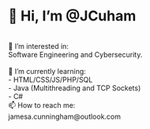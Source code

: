 <h1>👋 Hi, I’m @JCuham</h1><br>
👀 I’m interested in:<br> Software Engineering and Cybersecurity.<br><br>
🌱 I’m currently learning:<br> 
           - HTML/CSS/JS/PHP/SQL <br>
           - Java (Multithreading and TCP Sockets)<br>
           - C#<br>
📫 How to reach me:<br> jamesa.cunningham@outlook.com

<!---
JCuham/JCuham is a ✨ special ✨ repository because its `README.md` (this file) appears on your GitHub profile.
You can click the Preview link to take a look at your changes.
--->
